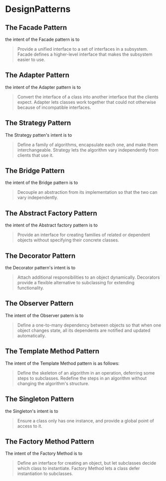 # DesignPatterns

## The Facade Pattern

the intent of the Facade pattern is to

> Provide a unified interface to a set of interfaces in a subsystem.
> Facade defines a higher-level interface that makes the subsystem easier to use.

## The Adapter Pattern

the intent of the Adapter pattern is to

> Convert the interface of a class into another interface that the clients expect. 
> Adapter lets classes work together that could not otherwise because of incompatible interfaces.

## The Strategy Pattern

The Strategy patten's intent is to 
> Define a family of algorithms, encapsulate each one, and make them interchangeable.
> Strategy lets the algorithm vary independently from clients that use it.


## The Bridge Pattern

the intent of the Bridge pattern is to 

> Decouple an abstraction from its implementation so that the two can vary independently.

## The Abstract Factory Pattern

the intent of the Abstract factory pattern is to 
> Provide an interface for creating families of related or dependent objects without specifying their concrete classes.

## The Decorator Pattern

the Decorator pattern's intent is to 
> Attach additional responsibilities to an object dynamically. 
> Decorators provide a flexible alternative to subclassing for extending functionality.


## The Observer Pattern

The intent of the Observer patern is to 

> Define a one-to-many dependency between objects so that when one object changes state, all its dependents are notified and updated automatically.

## The Template Method Pattern

The intent of the Template Method pattern is as follows:

> Define the skeleton of an algorithm in an operation, deferring some steps to subclasses.
> Redefine the steps in an algorithm without changing the algorithm's structure.


## The Singleton Pattern

the Singleton's intent is to 

> Ensure a class only has one instance, and provide a global point of access to it.

## The Factory Method Pattern

The intent of the Factory Method is to

> Define an interface for creating an object, but let subclasses decide which class to instantiate.
> Factory Method lets a class defer instantiation to subclasses.
